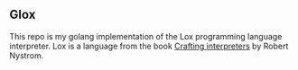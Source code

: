## Glox

This repo is my golang implementation of the Lox programming language interpreter.
Lox is a language from the book [Crafting interpreters](http://craftinginterpreters.com/contents.html) by Robert
Nystrom.